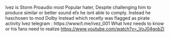 Ivez is Storm Proaudio most Popular hater, Despite challenging him to produce similar or better sound efx he isnt able to comply.
Instead he haschosen to mod Dolby Instead which recetly was flagged as pirate activity
Ivez telegram : https://www/t.me/ivez_001
What Ivez needs to know or his fans need to realize
https://www.youtube.com/watch?v=_VoJ04gobZI

